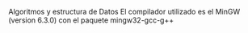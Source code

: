 Algoritmos y estructura de Datos
El compilador utilizado es el MinGW (version 6.3.0) con el paquete mingw32-gcc-g++
